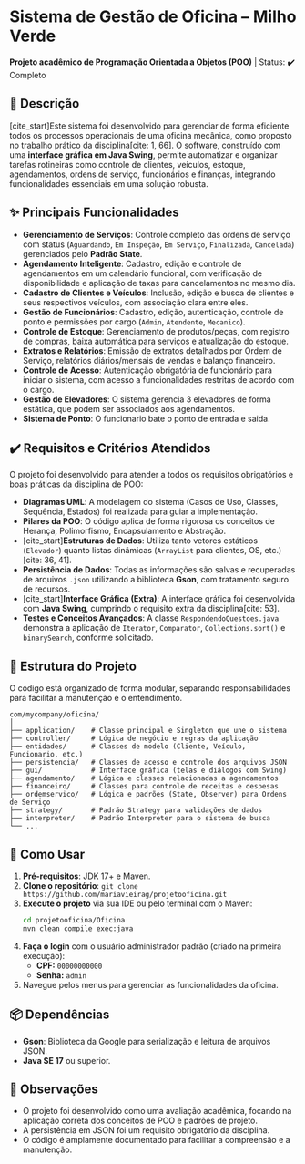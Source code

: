 # Sistema de Gestão de Oficina – Milho Verde

**Projeto acadêmico de Programação Orientada a Objetos (POO)** | Status: ✔️ Completo

## 📖 Descrição

[cite_start]Este sistema foi desenvolvido para gerenciar de forma eficiente todos os processos operacionais de uma oficina mecânica, como proposto no trabalho prático da disciplina[cite: 1, 66]. O software, construído com uma **interface gráfica em Java Swing**, permite automatizar e organizar tarefas rotineiras como controle de clientes, veículos, estoque, agendamentos, ordens de serviço, funcionários e finanças, integrando funcionalidades essenciais em uma solução robusta.

## ✨ Principais Funcionalidades

-   **Gerenciamento de Serviços**: Controle completo das ordens de serviço com status (`Aguardando`, `Em Inspeção`, `Em Serviço`, `Finalizada`, `Cancelada`) gerenciados pelo **Padrão State**.
-   **Agendamento Inteligente**: Cadastro, edição e controle de agendamentos em um calendário funcional, com verificação de disponibilidade e aplicação de taxas para cancelamentos no mesmo dia.
-   **Cadastro de Clientes e Veículos**: Inclusão, edição e busca de clientes e seus respectivos veículos, com associação clara entre eles.
-   **Gestão de Funcionários**: Cadastro, edição, autenticação, controle de ponto e permissões por cargo (`Admin`, `Atendente`, `Mecanico`).
-   **Controle de Estoque**: Gerenciamento de produtos/peças, com registro de compras, baixa automática para serviços e atualização do estoque.
-   **Extratos e Relatórios**: Emissão de extratos detalhados por Ordem de Serviço, relatórios diários/mensais de vendas e balanço financeiro.
-   **Controle de Acesso**: Autenticação obrigatória de funcionário para iniciar o sistema, com acesso a funcionalidades restritas de acordo com o cargo.
-   **Gestão de Elevadores**: O sistema gerencia 3 elevadores de forma estática, que podem ser associados aos agendamentos.
-   **Sistema de Ponto**: O funcionario bate o ponto de entrada e saida.

## ✔️ Requisitos e Critérios Atendidos

O projeto foi desenvolvido para atender a todos os requisitos obrigatórios e boas práticas da disciplina de POO:

-   **Diagramas UML**: A modelagem do sistema (Casos de Uso, Classes, Sequência, Estados) foi realizada para guiar a implementação.
-   **Pilares da POO**: O código aplica de forma rigorosa os conceitos de Herança, Polimorfismo, Encapsulamento e Abstração.
-   [cite_start]**Estruturas de Dados**: Utiliza tanto vetores estáticos (`Elevador`) quanto listas dinâmicas (`ArrayList` para clientes, OS, etc.)[cite: 36, 41].
-   **Persistência de Dados**: Todas as informações são salvas e recuperadas de arquivos `.json` utilizando a biblioteca **Gson**, com tratamento seguro de recursos.
-   [cite_start]**Interface Gráfica (Extra)**: A interface gráfica foi desenvolvida com **Java Swing**, cumprindo o requisito extra da disciplina[cite: 53].
-   **Testes e Conceitos Avançados**: A classe `RespondendoQuestoes.java` demonstra a aplicação de `Iterator`, `Comparator`, `Collections.sort()` e `binarySearch`, conforme solicitado.

## 📂 Estrutura do Projeto

O código está organizado de forma modular, separando responsabilidades para facilitar a manutenção e o entendimento.

```
com/mycompany/oficina/
│
├── application/    # Classe principal e Singleton que une o sistema
├── controller/     # Lógica de negócio e regras da aplicação
├── entidades/      # Classes de modelo (Cliente, Veículo, Funcionario, etc.)
├── persistencia/   # Classes de acesso e controle dos arquivos JSON
├── gui/            # Interface gráfica (telas e diálogos com Swing)
├── agendamento/    # Lógica e classes relacionadas a agendamentos
├── financeiro/     # Classes para controle de receitas e despesas
├── ordemservico/   # Lógica e padrões (State, Observer) para Ordens de Serviço
├── strategy/       # Padrão Strategy para validações de dados
├── interpreter/    # Padrão Interpreter para o sistema de busca
└── ...
```

## 🚀 Como Usar

1.  **Pré-requisitos**: JDK 17+ e Maven.
2.  **Clone o repositório**: `git clone https://github.com/mariavieirag/projetooficina.git`
3.  **Execute o projeto** via sua IDE ou pelo terminal com o Maven:
    ```bash
    cd projetooficina/Oficina
    mvn clean compile exec:java
    ```
4.  **Faça o login** com o usuário administrador padrão (criado na primeira execução):
    * **CPF:** `00000000000`
    * **Senha:** `admin`
5.  Navegue pelos menus para gerenciar as funcionalidades da oficina.

## 📦 Dependências

-   **Gson**: Biblioteca da Google para serialização e leitura de arquivos JSON.
-   **Java SE 17** ou superior.

## 📝 Observações

-   O projeto foi desenvolvido como uma avaliação acadêmica, focando na aplicação correta dos conceitos de POO e padrões de projeto.
-   A persistência em JSON foi um requisito obrigatório da disciplina.
-   O código é amplamente documentado para facilitar a compreensão e a manutenção.
